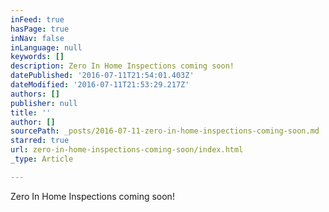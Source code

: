 ```yaml
---
inFeed: true
hasPage: true
inNav: false
inLanguage: null
keywords: []
description: Zero In Home Inspections coming soon!
datePublished: '2016-07-11T21:54:01.403Z'
dateModified: '2016-07-11T21:53:29.217Z'
authors: []
publisher: null
title: ''
author: []
sourcePath: _posts/2016-07-11-zero-in-home-inspections-coming-soon.md
starred: true
url: zero-in-home-inspections-coming-soon/index.html
_type: Article

---
```

Zero In Home Inspections coming soon!